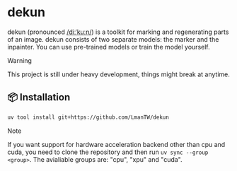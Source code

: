 # dekun

dekun (pronounced [/diːˈkuːn/](https://ipa-reader.com/?text=%2Fdi%CB%90%CB%88ku%CB%90n%2F)) is a toolkit for marking and regenerating parts of an image. dekun consists of two separate models: the marker and the inpainter. You can use pre-trained models or train the model yourself.

> [!WARNING]
> This project is still under heavy development, things might break at anytime.

## 📦 Installation

```bash
uv tool install git+https://github.com/LmanTW/dekun
```

> [!NOTE]
> If you want support for hardware acceleration backend other than cpu and cuda, you need to clone the repository and then run `uv sync --group <group>`. The avialiable groups are: "cpu", "xpu" and "cuda".
